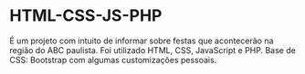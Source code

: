 # HTML-CSS-JS-PHP
É um projeto com intuito de informar sobre festas que acontecerão na região do ABC paulista.
Foi utilizado HTML, CSS, JavaScript e PHP.
Base de CSS: Bootstrap com algumas customizações pessoais.
